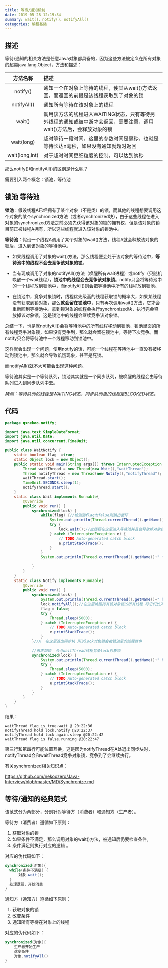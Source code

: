 ```yaml
---
title: 等待/通知机制
date: 2019-05-28 12:19:34
summary: wait()、notify()、notifyAll()
categories: 编程基础
---
```


## 描述

等待/通知的相关方法是任意Java对象都具备的，因为这些方法被定义在所有对象的超类java.lang.Object，方法和描述：

|    方法名称    | 描述                                                         |
| :------------: | :----------------------------------------------------------- |
|    notify()    | 通知一个在对象上等待的线程，使其从wait()方法返回，而返回的前提是该线程获取到了对象的锁 |
|  notifyAll()   | 通知所有等待在该对象上的线程                                 |
|     wait()     | 调用该方法的线程进入WAITING状态，只有等待另外线程的通知或被中断才会返回，需要注意，调用wait()方法后，会释放对象的锁 |
|   wait(long)   | 超时等待一段时间，这里的参数时间是毫秒，也就是等待长达n毫秒，如果没有通知就超时返回 |
| wait(long,int) | 对于超时时间更细粒度的控制，可以达到纳秒                     |

那么notify()和notifyAll()的区别是什么呢？

需要引入两个概念：锁池，等待池

## 锁池 等待池

**锁池**：假设线程A已经拥有了某个对象（不是类）的锁，而其他的线程想要调用这个对象的某个synchronized方法（或者synchronized块），由于这些线程在进入对象的synchronized方法之前必须先获得该对象的锁的拥有权，但是该对象的锁目前正被线程A拥有，所以这些线程就进入该对象的锁池中。

**等待池**：假设一个线程A调用了某个对象的wait()方法，线程A就会释放该对象的锁后，进入到该对象的等待池中。

* 如果线程调用了对象的wait()方法，那么线程便会处于该对象的等待池中，**等待池中的线程不会去竞争该对象的锁**。
* 当有现成调用了对象的notifyAll()方法（唤醒所有wait进程）或notify（只随机唤醒一个wait线程），**锁池中的线程会去竞争该对象锁**。notify只会将等待池中的一个线程放到锁池中，而notifyAll()则会把等待池中所有的线程放到锁池。

* 在锁池中，竞争对象锁时，线程优先级高的线程获取锁的概率大，如果某线程没有获取到锁对象，那么**就会留在锁池中**，只有再次调用wait()方法，它才会重新回到等待池中。拿到锁对象的线程会执行synchronized块，执行完会释放掉该对象锁，这是锁池中的线程会继续竞争该对象锁。

总结一下，也是就notifyAll()会将等待池中的所有线程移动到锁池，锁池里面的所有线程竞争对象锁，如果没有竞争到，那么就会留在锁池中，等待下次竞争。而notify只会将等待池中一个线程移动到锁池中。

这样就会出现一个问题，使用notify的话，可能一个线程在等待池中一直没有被移动到锁池中，那么就会导致饥饿现象，甚至是死锁。

而notifyAll()就不大可能会出现这种问题。

等待池其实是一个等待队列，锁池其实就是一个同步队列，被唤醒的线程会由等待队列进入到同步队列中去。

*猜测：等待队列的线程是WAITING状态，同步队列里的线程是BLCOKED状态。*

## 代码

```java
package qxnekoo.notify;

import java.text.SimpleDateFormat;
import java.util.Date;
import java.util.concurrent.TimeUnit;

public class WaitNotify {
    static boolean flag  =true;
    static Object lock = new Object();
    public static void main(String args[]) throws InterruptedException {
    	Thread waitThread = new Thread(new Wait(),"waitThread");
    	Thread notifyThread = new Thread(new Notify(),"notifyThread");
    	waitThread.start();
    	TimeUnit.SECONDS.sleep(1);
    	notifyThread.start();
    }
    static class Wait implements Runnable{
		@Override
		public void run() {
            synchronized(lock) {
            	while(flag) {//检测到flag为false则跳出循环
            		System.out.println(Thread.currentThread().getName()+" flag is true.wait @ "+new SimpleDateFormat("HH:mm:ss").format(new Date()));
            		try {
						lock.wait();//此线程在这里进入等待池并且会释放掉对象锁  再次获得锁时才会继续往下执行 
					} catch (InterruptedException e) {
						// TODO Auto-generated catch block
						e.printStackTrace();
					}
            	}
            	System.out.println(Thread.currentThread().getName()+" flag is false.running @"+new SimpleDateFormat("HH:mm:ss").format(new Date()));
            	
            }			
		}
    }
    static class Notify implements Runnable{
		@Override
		public void run() {
		    synchronized(lock) {
		    	System.out.println(Thread.currentThread().getName()+" hold lock.notify @"+new SimpleDateFormat("HH:mm:ss").format(new Date()));
		    	lock.notifyAll();//在这里唤醒持有该对象锁的所有线程 将它们放入到锁池中 等待竞争锁
		    	flag = false;
		    	try {
					Thread.sleep(5000);
				} catch (InterruptedException e) {
					// TODO Auto-generated catch block
					e.printStackTrace();
				}
		    }//A  在这里退出同步块 所以lock对象锁会被锁池里的线程竞争
		    
		    //再次加锁  会与waitThread线程竞争lock对象锁
		    synchronized(lock) {
		    	System.out.println(Thread.currentThread().getName()+" hold lock again.sleep @"+new SimpleDateFormat("HH:mm:ss").format(new Date()));
		    	try {
					Thread.sleep(5000);
				} catch (InterruptedException e) {
					// TODO Auto-generated catch block
					e.printStackTrace();
				}
		    }
		}
    }
}
```

结果：

```
waitThread flag is true.wait @ 20:22:36
notifyThread hold lock.notify @20:22:37
notifyThread hold lock again.sleep @20:22:42
waitThread flag is false.running @20:22:47
```

第三行和第四行可能位置互换，这是因为notifyThread在A处退出同步块时，notifyThread会和waitThread竞争对象锁，竞争到了会继续执行。

有关synchronized相关知识点：

https://github.com/nekoozero/Java-Interview/blob/master/MD/Synchronize.md

## 等待/通知的经典范式

该范式分为两部分，分别针对等待方（消费者）和通知方（生产者）。

等待方（消费者）遵循如下原则：

1. 获取对象的锁
2. 如果条件不满足，那么调用对象的wait()方法，被通知后仍要检查条件。
3. 条件满足则执行对应的逻辑 。

对应的伪代码如下：

```java
synchronized(对象){
  while(条件不满足) {
      对象.wait();
  }
  处理逻辑，开始消费
}
```



通知方（通知方）遵循如下原则：

1. 获取对象的锁
2. 改变条件
3. 通知所有等待在对象上的线程

对应的伪代码如下：

```java
synchronized(对象){
    生产者开始生产
    改变条件
    对象.notifyAll()
}
```




